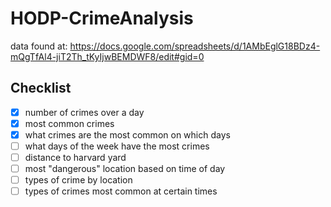 # HODP-CrimeAnalysis

data found at:
https://docs.google.com/spreadsheets/d/1AMbEglG18BDz4-mQgTfAl4-jiT2Th_tKyIjwBEMDWF8/edit#gid=0

## Checklist
- [x] number of crimes over a day
- [x] most common crimes
- [x] what crimes are the most common on which days
- [ ] what days of the week have the most crimes
- [ ] distance to harvard yard
- [ ] most "dangerous" location based on time of day
- [ ] types of crime by location
- [ ] types of crimes most common at certain times